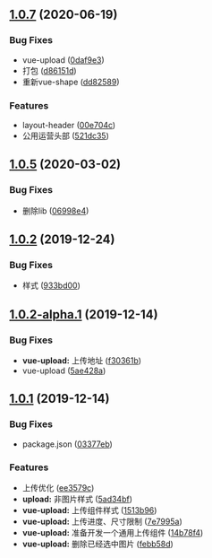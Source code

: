 ## [1.0.7](https://github.com/halobear/npm-packages/compare/v1.0.6...v1.0.7) (2020-06-19)


### Bug Fixes

* vue-upload ([0daf9e3](https://github.com/halobear/npm-packages/commit/0daf9e3fdf246c17125578d6dc9d3c603e400e4f))
* 打包 ([d86151d](https://github.com/halobear/npm-packages/commit/d86151d04d308e667ccd976a586ed2854fd83c0d))
* 重新vue-shape ([dd82589](https://github.com/halobear/npm-packages/commit/dd82589870b8feda9ee12a82af205fd60636f60d))


### Features

* layout-header ([00e704c](https://github.com/halobear/npm-packages/commit/00e704c3c886cf5e0642c3f7ef9734df8d6475a4))
* 公用运营头部 ([521dc35](https://github.com/halobear/npm-packages/commit/521dc35ebfd8d21fd72861c0745bde363628b706))



## [1.0.5](https://github.com/halobear/npm-packages/compare/v1.0.4...v1.0.5) (2020-03-02)


### Bug Fixes

* 删除lib ([06998e4](https://github.com/halobear/npm-packages/commit/06998e43bdf491d5b65094c8a8efe83d7116d439))



## [1.0.2](https://github.com/halobear/npm-packages/compare/v1.0.2-alpha.1...v1.0.2) (2019-12-24)


### Bug Fixes

* 样式 ([933bd00](https://github.com/halobear/npm-packages/commit/933bd000ed68ea496923be11997ba641a8f44dd9))



## [1.0.2-alpha.1](https://github.com/halobear/npm-packages/compare/v1.0.2-alpha.0...v1.0.2-alpha.1) (2019-12-14)


### Bug Fixes

* **vue-upload:** 上传地址 ([f30361b](https://github.com/halobear/npm-packages/commit/f30361b9199cca7c945e49b92a8309b84e9b1659))
* vue-upload ([5ae428a](https://github.com/halobear/npm-packages/commit/5ae428afa9027efdd326e237486a06bcab06c593))



## [1.0.1](https://github.com/halobear/npm-packages/compare/v1.0.0...v1.0.1) (2019-12-14)


### Bug Fixes

* package.json ([03377eb](https://github.com/halobear/npm-packages/commit/03377eb2e59aec1bf3e0e75608478225eefd03e2))


### Features

* 上传优化 ([ee3579c](https://github.com/halobear/npm-packages/commit/ee3579c77ef876c19c43cc30a28d127cb95753a6))
* **upload:** 非图片样式 ([5ad34bf](https://github.com/halobear/npm-packages/commit/5ad34bf3d534ace483779e4b6d4d6aa72ebf727a))
* **vue-upload:** 上传组件样式 ([1513b96](https://github.com/halobear/npm-packages/commit/1513b96ebc10af72da9a35e2a3b3f4fc8b8dd7dd))
* **vue-upload:** 上传进度、尺寸限制 ([7e7995a](https://github.com/halobear/npm-packages/commit/7e7995ac7f904ee74bbff67baa2f798994d00111))
* **vue-upload:** 准备开发一个通用上传组件 ([14b78f4](https://github.com/halobear/npm-packages/commit/14b78f4eb49dc7ef6b606e8062492d748dd67502))
* **vue-upload:** 删除已经选中图片 ([febb58d](https://github.com/halobear/npm-packages/commit/febb58ddd7ffd00e5d5edc8e4180183214fd0e32))



